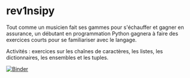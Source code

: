# rev1nsipy
Tout comme un musicien fait ses gammes pour s'échauffer et gagner en assurance, un débutant en programmation Python gagnera à faire des exercices courts pour se familiariser avec le langage.

Activités : exercices sur les chaînes de caractères, les listes, les dictionnaires, les ensembles et les tuples.

[![Binder](https://mybinder.org/badge_logo.svg)](https://mybinder.org/v2/gh/WebGE/rev1nsipycorr/master)
